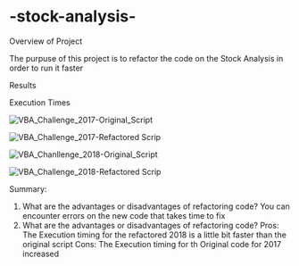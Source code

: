 # -stock-analysis-

Overview of Project

The purpuse of this project is to refactor the code on the Stock Analysis in order to run it faster

Results

Execution Times


![VBA_Challenge_2017-Original_Script](https://user-images.githubusercontent.com/90288638/134781496-9fc9a839-5a38-4a11-8652-c78dc32fe4a9.jpg)

![VBA_Challenge_2017-Refactored Scrip](https://user-images.githubusercontent.com/90288638/134781513-285c3fe5-4ecb-4ea0-a222-3cc1016587fd.jpg)

![VBA_Chanllenge_2018-Original_Script](https://user-images.githubusercontent.com/90288638/134781574-a711665d-8acb-41f0-8e6f-bc5cc714b5f8.jpg)

![VBA_Challenge_2018-Refactored Scrip](https://user-images.githubusercontent.com/90288638/134781576-1ceb13bf-634e-43e2-8e1a-2dc69489fc46.jpg)

Summary:
1. What are the advantages or disadvantages of refactoring code? You can encounter errors on the new code that takes time to fix
2. What are the advantages or disadvantages of refactoring code? Pros: The Execution timing for the refactored 2018 is a little bit faster than the original script Cons: The Execution timing for th Original code for 2017 increased




